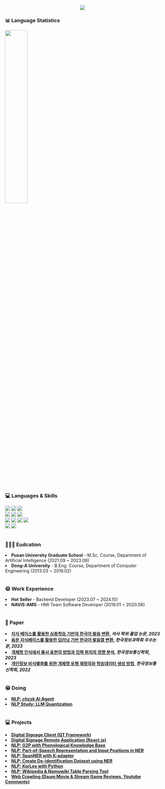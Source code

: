 <!-- Header & Logo -->
<div align= "center">
    <img src="https://capsule-render.vercel.app/api?type=waving&color=84e3f0&height=180&text=Hello%20World!%20I'm%20Matagi%20:D&animation=fadeIn&fontColor=000000&fontSize=60" />    
</div>
    

<!-- Github status -->
### 📊 Language Statistics

<a href="https://github.com/anuraghazra/github-readme-stats">
    <img src="https://github-readme-stats.vercel.app/api/top-langs/?username=junia3&layout=donut&show_icons=true&theme=material-palenight&hide_border=true&bg_color=20232a&icon_color=58A6FF&text_color=fff&title_color=58A6FF&count_private=true&exclude_repo=Face-Transfer-Application" width=38% />
</a>

<!--
<a href="https://github.com/anuraghazra/github-readme-stats">
  <img src="https://github-readme-stats.vercel.app/api?username=junia3&show_icons=true&theme=material-palenight&hide_border=true&bg_color=20232a&icon_color=58A6FF&text_color=fff&title_color=58A6FF&count_private=true" width=56% />
</a>


<a href="https://github.com/ashutosh00710/github-readme-activity-graph">
    <img src="https://github-readme-activity-graph.vercel.app/graph?username=junia3&theme=react-dark&bg_color=20232a&hide_border=true&line=58A6FF&color=58A6FF" width=94%/>
</a>
-->

<br>

### 💻 Languages & Skills

<div>
  <!-- Python -->
  <img src="https://img.shields.io/badge/Python-3776AB?style=for-the-badge&logo=python&logoColor=white"/>

  <!-- Pytorch -->
  <img src="https://img.shields.io/badge/PyTorch-EE4C2C?style=for-the-badge&logo=PyTorch&logoColor=white"/>

  <!-- Tensorflow -->
  <img src="https://img.shields.io/badge/Tensorflow-FF6F00?style=for-the-badge&logo=Tensorflow&logoColor=white"/>

  <br>

  <!-- C -->
  <img src="https://img.shields.io/badge/C-00599C?style=for-the-badge&logo=c&logoColor=white"/>
  
  <!-- C++ -->
  <img src="https://img.shields.io/badge/C%2B%2B-00599C?style=for-the-badge&logo=c%2B%2B&logoColor=white"/>

  <!-- Java -->
  <img src="https://img.shields.io/badge/Java-ED8B00?style=for-the-badge&logo=openjdk&logoColor=white"/>
  
  <br>

  <!-- SQL -->
  <img src="https://img.shields.io/badge/MySQL-00000F?style=for-the-badge&logo=mysql&logoColor=white"/>

  <!-- PostgresSQL -->
  <img src="https://img.shields.io/badge/PostgreSQL-316192?style=for-the-badge&logo=postgresql&logoColor=white"/>

  <!-- Mongo DB -->
  <img src="https://img.shields.io/badge/MongoDB-4EA94B?style=for-the-badge&logo=mongodb&logoColor=white"/>

  <!-- Redis -->
  <img src="https://img.shields.io/badge/redis-%23DD0031.svg?style=for-the-badge&logo=redis&logoColor=white"/>

  <br>

  <!-- AWS -->
  <img src="https://img.shields.io/badge/AWS-232F3E?style=for-the-badge&logo=amazonwebservices AWS&logoColor=white"/>

  <!-- Docker -->
  <img src="https://img.shields.io/badge/docker-%230db7ed.svg?style=for-the-badge&logo=docker&logoColor=white"/>

</div>

<br>

### 👨🏻‍🎓 Eudcation
<div>
    <li>
        <strong>Pusan University Graduate School</strong> - M.Sc. Course, Department of Artificial Intelligence (2021.09 ~ 2023.08)
    </li>
    <li>
        <strong>Dong-A University</strong> - B.Eng. Course, Department of Computer Engineering (2013.03 ~ 2019.02)
    </li>
</div>

<br>

### 😆 Work Experience
<div>
    <li>
        <strong>Hot Seller</strong> - Backend Developer (2023.07 ~ 2024.10)
    </li>
    <li>
        <strong>NAVIS-AMS</strong> - HMI Team Software Developer (2019.01 ~ 2020.06)
    </li>
</div>

<br>

### 🔬 Paper
<div>
    <li>
        <strong><a href="https://www.dbpia.co.kr/journal/detail?nodeId=T16857208">지식 베이스를 활용한 심층학습 기반의 한국어 발음 변환</a>, <em>석사 학위 졸업 논문</em>, <em>2023</em> </strong>
    </li>
    <li>
        <strong><a href="https://www.dbpia.co.kr/journal/articleDetail?nodeId=NODE11488011">음운 지식베이스를 활용한 딥러닝 기반 한국어 발음열 변환</a>, <em>한국정보과학회 우수논문</em>, <em>2023</em> </strong>
    </li>
    <li>
        <strong><a href="https://www.dbpia.co.kr/journal/articleDetail?nodeId=NODE11498488">개체명 인식에서 품사 표현의 방법과 입력 위치의 영향 분석</a>, <em>한국정보통신학회</em>, <em>2023</em> </strong>
    <li>
        <strong><a href="https://www.dbpia.co.kr/journal/articleDetail?nodeId=NODE11077874">개인정보 비식별화를 위한 개체명 유형 재정의와 학습데이터 생성 방법</a>, <em>한국정보통신학회</em>, <em>2022</em> </strong>
    </li
</div>

<br>

### 😁 Doing
<div>
    <li>
        <strong><a href="https://github.com/kr-MATAGI/chzzk-ai-manager">NLP: chzzk AI Agent</a></strong>
    </li>
    <li>
        <strong><a href="https://github.com/kr-MATAGI/LLM-Quantization">NLP Study: LLM Quantization</a></strong>
    </li>
</div>

<br>

### 💻 Projects
<div>
    <li>
        <strong><a href="https://github.com/kr-MATAGI/ELGO_Client_QT">Digital Signage Client (QT Framework)</a></strong>
    </li>
    <li>
        <strong><a href="https://github.com/kr-MATAGI/ELGO_Remote_React">Digital Signage Remote Application (React.js)</a></strong>
    </li>
    <li>
        <strong><a href="https://github.com/kr-MATAGI/KT-G2P-Prototype">NLP: G2P with Phonological Knowledge Base</a></strong>
    </li>
    <li>
        <strong><a href="https://github.com/kr-MATAGI/NER-kr">NLP: Part-of-Speech Representation and Input Positions in NER</a></strong>
    </li>
    <li>
        <strong><a href="https://github.com/kr-MATAGI/Span-NER-with-K_adapter">NLP: SpanNER with K-adapter</a></strong>
    </li>
    <li>
        <strong><a href="https://github.com/kr-MATAGI/De-identification-NER-Datasets">NLP: Create De-identification Dataset using NER</a></strong>
    </li>
    <li>
        <strong><a href="https://github.com/kr-MATAGI/KorLex-API">NLP: KorLex with Python</a></strong>
    </li>
    <li>
        <strong><a href="https://github.com/kr-MATAGI/Table-Parser">NLP: Wikipedia & Namuwiki Table Parsing Tool</a></strong>
    </li>
    <li>
        <strong><a href="https://github.com/kr-MATAGI/Web-Crawling">Web Crawling (Daum Movie & Stream Game Reviews, Youtube Comments)</a></strong>
    </li>
    
</div>
